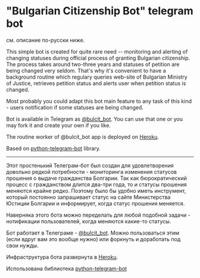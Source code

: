 # "Bulgarian Citizenship Bot" telegram bot

см. описание по-русски ниже. 

This simple bot is created for quite rare need -- monitoring and alerting of changing statuses during official process of granting Bulgarian citizenship. 
The process takes around two-three years and statuses of petition are being changed very seldom. That's why it's convenient to have a background routine which regulary queries web-site of Bulgarian Ministry of Justice, retrieves petition status and alerts user when petition status is changed.

Most probably you could adapt this bot main feature to any task of this kind - users notification if some statuses are being changed.

Bot is available in Telegram as [@bulcit_bot](https://t.me/bulcit_bot). You can use that one or you may fork it and create your own if you like. 

The routine worker of @bulcit_bot app is deployed on [Heroku](https://heroku.com).

Based on [python-telegram-bot](https://python-telegram-bot.org) library.


____________

Этот простенький Телеграм-бот был создан для удовлетворения довольно редкой потребности - мониторинга изменения статусов прошения о выдаче гражданства Болгарии. Так как бюрократический процесс с гражданством длится два-три года, то и статусы прошения меняются крайне редко. Поэтому было бы удобно иметь инструмент, который постоянно запрашивает статус на сайте Министерства Юстиции Болгарии и информирует, когда статус прошения меняется. 

Наверняка этого бота можно переделать для любой подобной задачи - нотификации пользователей, когда меняются какие-то статусы. 

Бот работает в Телеграме - [@bulcit_bot](https://t.me/bulcit_bot). Можно пользоваться этим (если вдруг вам это вообще нужно) или форкнуть и доработать под свои нужды. 

Инфраструктура бота развернута в [Heroku](https://heroku.com). 

Использована библиотека [python-telegram-bot](https://python-telegram-bot.org)
